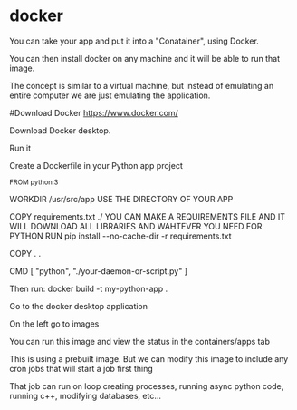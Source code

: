 # docker

You can take your app and put it into a "Conatainer", using Docker. 

You can then install docker on any machine and it will be able to run that image.

The concept is similar to a virtual machine, but instead of emulating an entire computer we are just emulating the application.

#Download Docker
https://www.docker.com/

Download Docker desktop. 

Run it

Create a Dockerfile in your Python app project

<sub> FROM python:3

WORKDIR /usr/src/app USE THE DIRECTORY OF YOUR APP

COPY requirements.txt ./ YOU CAN MAKE A REQUIREMENTS FILE AND IT WILL DOWNLOAD ALL LIBRARIES AND WAHTEVER YOU NEED FOR PYTHON
RUN pip install --no-cache-dir -r requirements.txt

COPY . .

CMD [ "python", "./your-daemon-or-script.py" ]</sub>


Then run: docker build -t my-python-app .

Go to the docker desktop application 

On the left go to images

You can run this image and view the status in the containers/apps tab

This is using a prebuilt image. But we can modify this image to include any cron jobs that will start a job first thing

That job can run on loop creating processes, running async python code, running c++, modifying databases, etc...
